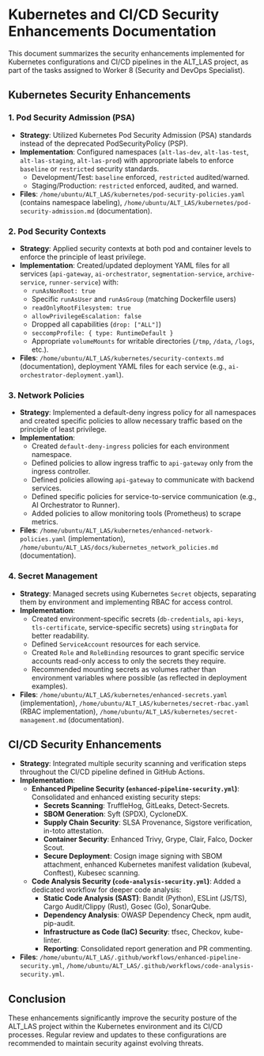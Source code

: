 # Kubernetes and CI/CD Security Enhancements Documentation

This document summarizes the security enhancements implemented for Kubernetes configurations and CI/CD pipelines in the ALT_LAS project, as part of the tasks assigned to Worker 8 (Security and DevOps Specialist).

## Kubernetes Security Enhancements

### 1. Pod Security Admission (PSA)

- **Strategy**: Utilized Kubernetes Pod Security Admission (PSA) standards instead of the deprecated PodSecurityPolicy (PSP).
- **Implementation**: Configured namespaces (`alt-las-dev`, `alt-las-test`, `alt-las-staging`, `alt-las-prod`) with appropriate labels to enforce `baseline` or `restricted` security standards.
  - Development/Test: `baseline` enforced, `restricted` audited/warned.
  - Staging/Production: `restricted` enforced, audited, and warned.
- **Files**: `/home/ubuntu/ALT_LAS/kubernetes/pod-security-policies.yaml` (contains namespace labeling), `/home/ubuntu/ALT_LAS/kubernetes/pod-security-admission.md` (documentation).

### 2. Pod Security Contexts

- **Strategy**: Applied security contexts at both pod and container levels to enforce the principle of least privilege.
- **Implementation**: Created/updated deployment YAML files for all services (`api-gateway`, `ai-orchestrator`, `segmentation-service`, `archive-service`, `runner-service`) with:
  - `runAsNonRoot: true`
  - Specific `runAsUser` and `runAsGroup` (matching Dockerfile users)
  - `readOnlyRootFilesystem: true`
  - `allowPrivilegeEscalation: false`
  - Dropped all capabilities (`drop: ["ALL"]`)
  - `seccompProfile: { type: RuntimeDefault }`
  - Appropriate `volumeMounts` for writable directories (`/tmp`, `/data`, `/logs`, etc.).
- **Files**: `/home/ubuntu/ALT_LAS/kubernetes/security-contexts.md` (documentation), deployment YAML files for each service (e.g., `ai-orchestrator-deployment.yaml`).

### 3. Network Policies

- **Strategy**: Implemented a default-deny ingress policy for all namespaces and created specific policies to allow necessary traffic based on the principle of least privilege.
- **Implementation**:
  - Created `default-deny-ingress` policies for each environment namespace.
  - Defined policies to allow ingress traffic to `api-gateway` only from the ingress controller.
  - Defined policies allowing `api-gateway` to communicate with backend services.
  - Defined specific policies for service-to-service communication (e.g., AI Orchestrator to Runner).
  - Added policies to allow monitoring tools (Prometheus) to scrape metrics.
- **Files**: `/home/ubuntu/ALT_LAS/kubernetes/enhanced-network-policies.yaml` (implementation), `/home/ubuntu/ALT_LAS/docs/kubernetes_network_policies.md` (documentation).

### 4. Secret Management

- **Strategy**: Managed secrets using Kubernetes `Secret` objects, separating them by environment and implementing RBAC for access control.
- **Implementation**:
  - Created environment-specific secrets (`db-credentials`, `api-keys`, `tls-certificate`, service-specific secrets) using `stringData` for better readability.
  - Defined `ServiceAccount` resources for each service.
  - Created `Role` and `RoleBinding` resources to grant specific service accounts read-only access to only the secrets they require.
  - Recommended mounting secrets as volumes rather than environment variables where possible (as reflected in deployment examples).
- **Files**: `/home/ubuntu/ALT_LAS/kubernetes/enhanced-secrets.yaml` (implementation), `/home/ubuntu/ALT_LAS/kubernetes/secret-rbac.yaml` (RBAC implementation), `/home/ubuntu/ALT_LAS/kubernetes/secret-management.md` (documentation).

## CI/CD Security Enhancements

- **Strategy**: Integrated multiple security scanning and verification steps throughout the CI/CD pipeline defined in GitHub Actions.
- **Implementation**:
  - **Enhanced Pipeline Security (`enhanced-pipeline-security.yml`)**: Consolidated and enhanced existing security steps:
    - **Secrets Scanning**: TruffleHog, GitLeaks, Detect-Secrets.
    - **SBOM Generation**: Syft (SPDX), CycloneDX.
    - **Supply Chain Security**: SLSA Provenance, Sigstore verification, in-toto attestation.
    - **Container Security**: Enhanced Trivy, Grype, Clair, Falco, Docker Scout.
    - **Secure Deployment**: Cosign image signing with SBOM attachment, enhanced Kubernetes manifest validation (kubeval, Conftest), Kubesec scanning.
  - **Code Analysis Security (`code-analysis-security.yml`)**: Added a dedicated workflow for deeper code analysis:
    - **Static Code Analysis (SAST)**: Bandit (Python), ESLint (JS/TS), Cargo Audit/Clippy (Rust), Gosec (Go), SonarQube.
    - **Dependency Analysis**: OWASP Dependency Check, npm audit, pip-audit.
    - **Infrastructure as Code (IaC) Security**: tfsec, Checkov, kube-linter.
    - **Reporting**: Consolidated report generation and PR commenting.
- **Files**: `/home/ubuntu/ALT_LAS/.github/workflows/enhanced-pipeline-security.yml`, `/home/ubuntu/ALT_LAS/.github/workflows/code-analysis-security.yml`.

## Conclusion

These enhancements significantly improve the security posture of the ALT_LAS project within the Kubernetes environment and its CI/CD processes. Regular review and updates to these configurations are recommended to maintain security against evolving threats.
